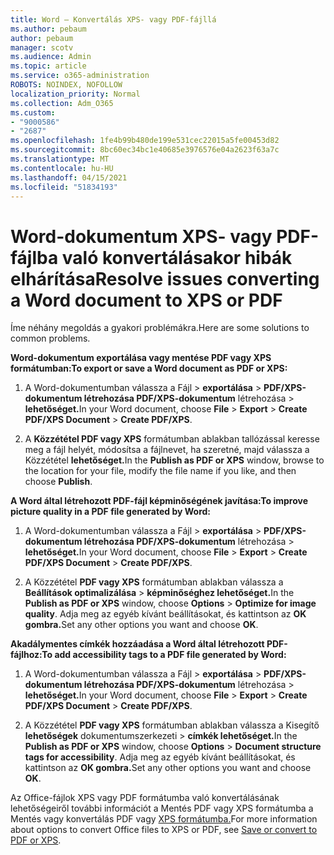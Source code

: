 ```yaml
---
title: Word – Konvertálás XPS- vagy PDF-fájllá
ms.author: pebaum
author: pebaum
manager: scotv
ms.audience: Admin
ms.topic: article
ms.service: o365-administration
ROBOTS: NOINDEX, NOFOLLOW
localization_priority: Normal
ms.collection: Adm_O365
ms.custom:
- "9000586"
- "2687"
ms.openlocfilehash: 1fe4b99b480de199e531cec22015a5fe00453d82
ms.sourcegitcommit: 8bc60ec34bc1e40685e3976576e04a2623f63a7c
ms.translationtype: MT
ms.contentlocale: hu-HU
ms.lasthandoff: 04/15/2021
ms.locfileid: "51834193"
---
```

# <a name="resolve-issues-converting-a-word-document-to-xps-or-pdf"></a><span data-ttu-id="06223-102">Word-dokumentum XPS- vagy PDF-fájlba való konvertálásakor hibák elhárítása</span><span class="sxs-lookup"><span data-stu-id="06223-102">Resolve issues converting a Word document to XPS or PDF</span></span>

<span data-ttu-id="06223-103">Íme néhány megoldás a gyakori problémákra.</span><span class="sxs-lookup"><span data-stu-id="06223-103">Here are some solutions to common problems.</span></span> 

<span data-ttu-id="06223-104">**Word-dokumentum exportálása vagy mentése PDF vagy XPS formátumban:**</span><span class="sxs-lookup"><span data-stu-id="06223-104">**To export or save a Word document as PDF or XPS:**</span></span>

1. <span data-ttu-id="06223-105">A Word-dokumentumban válassza a Fájl  >  **exportálása**  >  **PDF/XPS-dokumentum létrehozása PDF/XPS-dokumentum** létrehozása  >  **lehetőséget.**</span><span class="sxs-lookup"><span data-stu-id="06223-105">In your Word document, choose  **File** > **Export** > **Create PDF/XPS Document** > **Create PDF/XPS**.</span></span>

2. <span data-ttu-id="06223-106">A **Közzététel PDF vagy XPS** formátumban ablakban tallózással keresse meg a fájl helyét, módosítsa a fájlnevet, ha szeretné, majd válassza a Közzététel **lehetőséget.**</span><span class="sxs-lookup"><span data-stu-id="06223-106">In the **Publish as PDF or XPS** window, browse to the location for your file, modify the file name if you like, and then choose **Publish**.</span></span>

<span data-ttu-id="06223-107">**A Word által létrehozott PDF-fájl képminőségének javítása:**</span><span class="sxs-lookup"><span data-stu-id="06223-107">**To improve picture quality in a PDF file generated by Word:**</span></span>

1. <span data-ttu-id="06223-108">A Word-dokumentumban válassza a Fájl  >  **exportálása**  >  **PDF/XPS-dokumentum létrehozása PDF/XPS-dokumentum** létrehozása  >  **lehetőséget.**</span><span class="sxs-lookup"><span data-stu-id="06223-108">In your Word document, choose  **File** > **Export** > **Create PDF/XPS Document** > **Create PDF/XPS**.</span></span>

2. <span data-ttu-id="06223-109">A Közzététel **PDF vagy XPS** formátumban ablakban válassza a **Beállítások optimalizálása**  >  **képminőséghez lehetőséget.**</span><span class="sxs-lookup"><span data-stu-id="06223-109">In the **Publish as PDF or XPS** window, choose **Options** > **Optimize for image quality**.</span></span> <span data-ttu-id="06223-110">Adja meg az egyéb kívánt beállításokat, és kattintson az **OK gombra.**</span><span class="sxs-lookup"><span data-stu-id="06223-110">Set any other options you want and choose **OK**.</span></span> 

<span data-ttu-id="06223-111">**Akadálymentes címkék hozzáadása a Word által létrehozott PDF-fájlhoz:**</span><span class="sxs-lookup"><span data-stu-id="06223-111">**To add accessibility tags to a PDF file generated by Word:**</span></span>
 
1. <span data-ttu-id="06223-112">A Word-dokumentumban válassza a Fájl  >  **exportálása**  >  **PDF/XPS-dokumentum létrehozása PDF/XPS-dokumentum** létrehozása  >  **lehetőséget.**</span><span class="sxs-lookup"><span data-stu-id="06223-112">In your Word document, choose  **File** > **Export** > **Create PDF/XPS Document** > **Create PDF/XPS**.</span></span>

2. <span data-ttu-id="06223-113">A Közzététel **PDF vagy XPS** formátumban ablakban válassza a Kisegítő **lehetőségek** dokumentumszerkezeti  >  **címkék lehetőséget.**</span><span class="sxs-lookup"><span data-stu-id="06223-113">In the **Publish as PDF or XPS** window, choose **Options** > **Document structure tags for accessibility**.</span></span> <span data-ttu-id="06223-114">Adja meg az egyéb kívánt beállításokat, és kattintson az **OK gombra.**</span><span class="sxs-lookup"><span data-stu-id="06223-114">Set any other options you want and choose **OK**.</span></span>

<span data-ttu-id="06223-115">Az Office-fájlok XPS vagy PDF formátumba való konvertálásának lehetőségeiről további információt a Mentés PDF vagy XPS formátumba a Mentés vagy konvertálás PDF vagy [XPS formátumba.](https://support.office.com/article/d85416c5-7d77-4fd6-a216-6f4bf7c7c110)</span><span class="sxs-lookup"><span data-stu-id="06223-115">For more information about options to convert Office files to XPS or PDF, see [Save or convert to PDF or XPS](https://support.office.com/article/d85416c5-7d77-4fd6-a216-6f4bf7c7c110).</span></span>